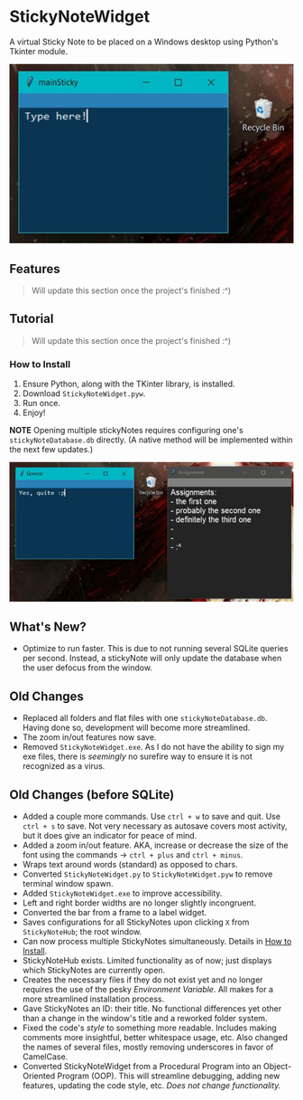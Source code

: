 # StickyNoteWidget
A virtual Sticky Note to be placed on a Windows desktop using Python's Tkinter module.

<p align="center">
  <img src="images/initialExample.JPG" alt="Example of StickyNoteWidget in action">
</p>

## Features
> Will update this section once the project's finished :^)

## Tutorial
> Will update this section once the project's finished :^)
### How to Install 
1. Ensure Python, along with the TKinter library, is installed.
2. Download `StickyNoteWidget.pyw`.
3. Run once.
4. Enjoy!

**NOTE** Opening multiple stickyNotes requires configuring one's `stickyNoteDatabase.db` directly. (A native method will be implemented within the next few updates.)

<p align="center">
  <img src="images/advancedExample.JPG" alt="Example of changed attributes">
</p>

## What's New?
- Optimize to run faster. This is due to not running several SQLite queries per second. Instead, a stickyNote will only update the database when the user defocus from the window.

## Old Changes
- Replaced all folders and flat files with one `stickyNoteDatabase.db`. Having done so, development will become more streamlined.
- The zoom in/out features now save.
- Removed `StickyNoteWidget.exe`. As I do not have the ability to sign my exe files, there is *seemingly* no surefire way to ensure it is not recognized as a virus.

## Old Changes (before SQLite)
- Added a couple more commands. Use `ctrl + w` to save and quit. Use `ctrl + s` to save. Not very necessary as autosave covers most activity, but it does give an indicator for peace of mind.
- Added a zoom in/out feature. AKA, increase or decrease the size of the font using the commands -> `ctrl + plus` and `ctrl + minus`.
- Wraps text around words (standard) as opposed to chars.
- Converted `StickyNoteWidget.py` to `StickyNoteWidget.pyw` to remove terminal window spawn.
- Added `StickyNoteWidget.exe` to improve accessibility.
- Left and right border widths are no longer slightly incongruent.
- Converted the bar from a frame to a label widget.
- Saves configurations for all StickyNotes upon clicking `X` from `StickyNoteHub`; the root window.
- Can now process multiple StickyNotes simultaneously. Details in [How to Install](#how-to-install).
- StickyNoteHub exists. Limited functionality as of now; just displays which StickyNotes are currently open.
- Creates the necessary files if they do not exist yet and no longer requires the use of the pesky _Environment Variable_. All makes for a more streamlined installation process.
- Gave StickyNotes an ID: their title. No functional differences yet other than a change in the window's title and a reworked folder system.
- Fixed the code's _style_ to something more readable. Includes making comments more insightful, better whitespace usage, etc. Also changed the names of several files, mostly removing underscores in favor of CamelCase.
- Converted StickyNoteWidget from a Procedural Program into an Object-Oriented Program (OOP). This will streamline debugging, adding new features, updating the code style, etc. _Does not change functionality._
